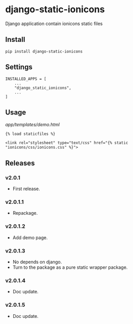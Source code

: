 # django-static-ionicons


Django application contain ionicons static files


## Install


```
pip install django-static-ionicons
```

## Settings

```
INSTALLED_APPS = [
    ...
    "django_static_ionicons",
    ...
]
```

## Usage

*app/templates/demo.html*

```django
{% load staticfiles %}

<link rel="stylesheet" type="text/css" href="{% static "ionicons/css/ionicons.css" %}">
```

## Releases

### v2.0.1

- First release.

### v2.0.1.1

- Repackage.

### v2.0.1.2

- Add demo page.

### v2.0.1.3

- No depends on django.
- Turn to the package as a pure static wrapper package.

### v2.0.1.4

- Doc update.

### v2.0.1.5

- Doc update.
